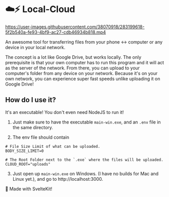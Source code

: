 # ☁️⚡ Local-Cloud

https://user-images.githubusercontent.com/38070918/283199618-5f2b540a-fe93-4bf9-ac27-cdb46934b818.mp4

An awesome tool for transferring files from your phone <-> computer or any device in your local network.

The concept is a lot like Google Drive, but works locally. The only prerequisite is that your own computer
has to run this program and it will act as the server of the network. From there, you can upload to your computer's
folder from any device on your network. Because it's on your own network, you can experience
super fast speeds unlike uploading it on Google Drive!

## How do I use it?

It's an executable! You don't even need NodeJS to run it!

1. Just make sure to have the executable `main-win.exe`, and an `.env` file in the same directory.

2. The env file should contain

```properties
# File Size Limit of what can be uploaded.
BODY_SIZE_LIMIT=0

# The Root Folder next to the `.exe` where the files will be uploaded.
CLOUD_ROOT="uploads"
```

3. Just open up `main-win.exe` on Windows. (I have no builds for Mac and Linux yet.), and go to http://localhost:3000.

🧡 Made with SvelteKit!

<!-- # create-svelte

Everything you need to build a Svelte project, powered by [`create-svelte`](https://github.com/sveltejs/kit/tree/master/packages/create-svelte).

## Creating a project

If you're seeing this, you've probably already done this step. Congrats!

```bash
# create a new project in the current directory
npm create svelte@latest

# create a new project in my-app
npm create svelte@latest my-app
```

## Developing

Once you've created a project and installed dependencies with `npm install` (or `pnpm install` or `yarn`), start a development server:

```bash
npm run dev

# or start the server and open the app in a new browser tab
npm run dev -- --open
```

## Building

To create a production version of your app:

```bash
npm run build
```

You can preview the production build with `npm run preview`.

> To deploy your app, you may need to install an [adapter](https://kit.svelte.dev/docs/adapters) for your target environment. -->
